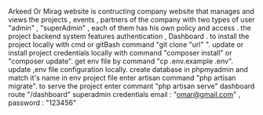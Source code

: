 Arkeed Or Mirag website is contructing company website that manages and views the projects , events , partners of the company with two types of user "admin" , "superAdmin" , each of them has his own policy and access . the project backend system features authentication , Dashboard .
to install the project locally  with cmd or gitBash command "git clone "url" ".
update or install project credentials locally with command "composer install" or "composer update".
get env file by command "cp .env.example .env".
update ,env file configuration locally.
create database in phpmyadmin and match it's name in env project file 
enter artisan command "php artisan migrate".
to serve the project enter commant "php artisan serve"
dashboard route "/dashboard"
superadmin credentials email : "omar@gmail.com" , password : "123456"
